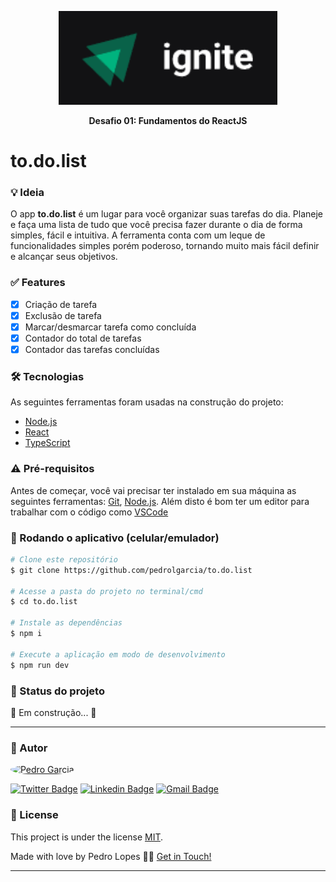 <p align="center">
  <img 
    src="./src/assets/repo/ignite-logo.png"
    width="350"
    height="150"
  />
</p>

<p align="center"><b>Desafio 01: Fundamentos do ReactJS</b></p>

# to.do.list

### 💡 Ideia

O app <b>to.do.list</b> é um lugar para você organizar suas tarefas do dia. Planeje e faça uma lista de tudo que você precisa fazer durante o dia de forma simples, fácil e intuitiva.
A ferramenta conta com um leque de funcionalidades simples porém poderoso, tornando muito mais fácil definir e alcançar seus objetivos.

### ✅ Features

- [x] Criação de tarefa
- [x] Exclusão de tarefa
- [x] Marcar/desmarcar tarefa como concluída
- [x] Contador do total de tarefas
- [x] Contador das tarefas concluídas

### 🛠 Tecnologias

As seguintes ferramentas foram usadas na construção do projeto:

- [Node.js](https://nodejs.org/en/)
- [React](https://pt-br.reactjs.org/)
- [TypeScript](https://www.typescriptlang.org/)

### ⚠ Pré-requisitos

Antes de começar, você vai precisar ter instalado em sua máquina as seguintes ferramentas:
[Git](https://git-scm.com), [Node.js](https://nodejs.org/en/).
Além disto é bom ter um editor para trabalhar com o código como [VSCode](https://code.visualstudio.com/)

### 🎲 Rodando o aplicativo (celular/emulador)

```bash
# Clone este repositório
$ git clone https://github.com/pedrolgarcia/to.do.list

# Acesse a pasta do projeto no terminal/cmd
$ cd to.do.list

# Instale as dependências
$ npm i

# Execute a aplicação em modo de desenvolvimento
$ npm run dev
```

### 🚦 Status do projeto

🚧 Em construção... 🚧

---

### 🧠 Autor

<a href="https://www.linkedin.com/in/pedro-lopes-324386161/">
 <img style="border-radius: 50%;" src="https://avatars.githubusercontent.com/u/29722492?v=4" width="100px;" alt="Pedro Garcia"/>
 <br />

[![Twitter Badge](https://img.shields.io/badge/-@pedrolgarc-1ca0f1?style=flat-square&labelColor=1ca0f1&logo=twitter&logoColor=white&link=https://twitter.com/pedrolgarc)](https://twitter.com/pedrolgarc) [![Linkedin Badge](https://img.shields.io/badge/-Pedro-blue?style=flat-square&logo=Linkedin&logoColor=white&link=https://www.linkedin.com/in/pedro-lopes-324386161/)](https://www.linkedin.com/in/pedro-lopes-324386161/)
[![Gmail Badge](https://img.shields.io/badge/-pedrolopesgrc@gmail.com-c14438?style=flat-square&logo=Gmail&logoColor=white&link=mailto:pedrolopesgrc@gmail.com)](mailto:pedrolopesgrc@gmail.com)

### 📝 License

This project is under the license [MIT](./LICENSE).

Made with love by Pedro Lopes 👋🏽 [Get in Touch!](https://www.linkedin.com/in/pedro-lopes-324386161/)

---
